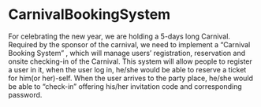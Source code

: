 # CarnivalBookingSystem
For celebrating the new year, we are holding a 5-days long Carnival. Required by the sponsor of the carnival, we need to implement a “Carnival Booking System” , which will manage users’ registration, reservation and onsite checking-in of the Carnival. This system will allow people to register a user in it, when the user log in, he/she would be able to reserve a ticket for him(or her)-self. When the user arrives to the party place, he/she would be able to “check-in” offering his/her invitation code and corresponding password.
